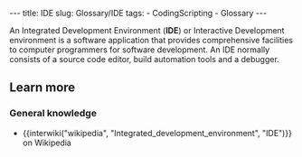 --- title: IDE slug: Glossary/IDE tags: - CodingScripting - Glossary ---

<span class="_Tgc">An Integrated Development Environment (**IDE**) or Interactive Development environment is a software application that provides comprehensive facilities to computer programmers for software development.</span> An IDE normally consists of a source code editor, build automation tools and a debugger.

## Learn more

### General knowledge

- {{interwiki("wikipedia", "Integrated\_development\_environment", "IDE")}} on Wikipedia
